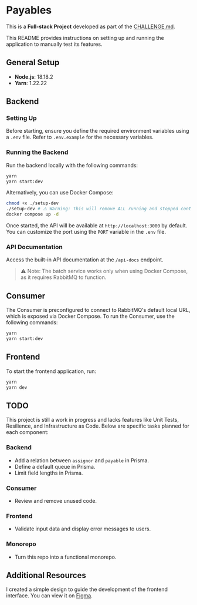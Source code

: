 
# Payables

This is a **Full-stack Project** developed as part of the [CHALLENGE.md](./CHALLENGE.md).

This README provides instructions on setting up and running the application to manually test its features.

## General Setup

- **Node.js**: 18.18.2
- **Yarn**: 1.22.22

## Backend

### Setting Up

Before starting, ensure you define the required environment variables using a `.env` file. Refer to `.env.example` for the necessary variables.

### Running the Backend

Run the backend locally with the following commands:
```bash
yarn
yarn start:dev
```

Alternatively, you can use Docker Compose:
```bash
chmod +x ./setup-dev
./setup-dev # ⚠️ Warning: This will remove ALL running and stopped containers.
docker compose up -d
```

Once started, the API will be available at `http://localhost:3000` by default. You can customize the port using the `PORT` variable in the `.env` file.

### API Documentation

Access the built-in API documentation at the `/api-docs` endpoint.

> ⚠️ Note: The batch service works only when using Docker Compose, as it requires RabbitMQ to function.

## Consumer

The Consumer is preconfigured to connect to RabbitMQ's default local URL, which is exposed via Docker Compose. To run the Consumer, use the following commands:
```bash
yarn
yarn start:dev
```

## Frontend

To start the frontend application, run:
```bash
yarn
yarn dev
```

## TODO

This project is still a work in progress and lacks features like Unit Tests, Resilience, and Infrastructure as Code. Below are specific tasks planned for each component:

### Backend

- Add a relation between `assignor` and `payable` in Prisma.
- Define a default queue in Prisma.
- Limit field lengths in Prisma.

### Consumer

- Review and remove unused code.

### Frontend

- Validate input data and display error messages to users.


### Monorepo

- Turn this repo into a functional monorepo.
## Additional Resources

I created a simple design to guide the development of the frontend interface. You can view it on [Figma](https://www.figma.com/design/A9mOZMYIBTNwB482RRcZSl/Aprove.me---Bank.me?node-id=0-1&node-type=canvas).